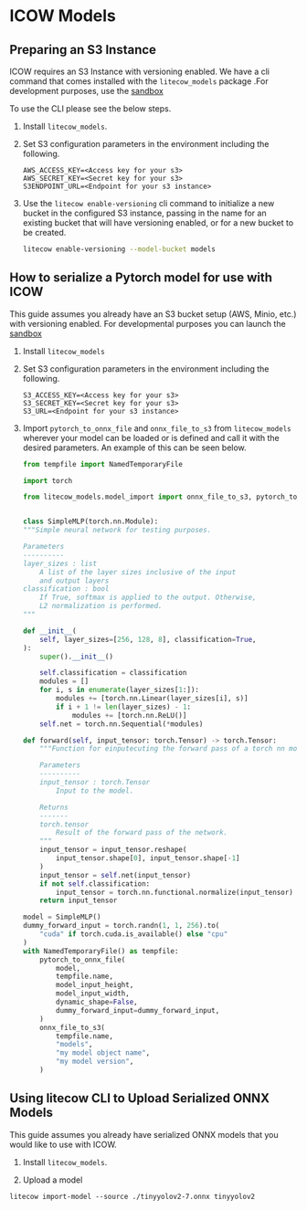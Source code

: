 # ICOW Models


## Preparing an S3 Instance

ICOW requires an S3 Instance with versioning enabled. We have a cli command that comes installed with the `litecow_models` package .For development purposes, use the [sandbox](/sandox)

To use the CLI please see the below steps.

1. Install `litecow_models`.

2. Set S3 configuration parameters in the environment including the following.

    ```
    AWS_ACCESS_KEY=<Access key for your s3>
    AWS_SECRET_KEY=<Secret key for your s3>
    S3ENDPOINT_URL=<Endpoint for your s3 instance>
    ```

2. Use the `litecow enable-versioning` cli command to initialize a new bucket in the configured S3 instance, passing in the name for an existing bucket that will have versioning enabled, or for a new bucket to be created.

    ```bash
    litecow enable-versioning --model-bucket models
    ```


## How to serialize a Pytorch model for use with ICOW

This guide assumes you already have an S3 bucket setup (AWS, Minio, etc.) with versioning enabled. For developmental purposes you can launch the [sandbox](/sandbox)

1. Install `litecow_models`

2. Set S3 configuration parameters in the environment including the following.

    ```
    S3_ACCESS_KEY=<Access key for your s3>
    S3_SECRET_KEY=<Secret key for your s3>
    S3_URL=<Endpoint for your s3 instance>
    ```

3. Import `pytorch_to_onnx_file` and `onnx_file_to_s3` from `litecow_models` wherever your model can be loaded or is defined and call it with the desired parameters. An example of this can be seen below.

    ```python
    from tempfile import NamedTemporaryFile

    import torch

    from litecow_models.model_import import onnx_file_to_s3, pytorch_to_onnx_file


    class SimpleMLP(torch.nn.Module):
    """Simple neural network for testing purposes.

    Parameters
    ----------
    layer_sizes : list
        A list of the layer sizes inclusive of the input
        and output layers
    classification : bool
        If True, softmax is applied to the output. Otherwise,
        L2 normalization is performed.
    """

    def __init__(
        self, layer_sizes=[256, 128, 8], classification=True,
    ):
        super().__init__()

        self.classification = classification
        modules = []
        for i, s in enumerate(layer_sizes[1:]):
            modules += [torch.nn.Linear(layer_sizes[i], s)]
            if i + 1 != len(layer_sizes) - 1:
                modules += [torch.nn.ReLU()]
        self.net = torch.nn.Sequential(*modules)

    def forward(self, input_tensor: torch.Tensor) -> torch.Tensor:
        """Function for einputecuting the forward pass of a torch nn model.

        Parameters
        ----------
        input_tensor : torch.Tensor
            Input to the model.

        Returns
        -------
        torch.tensor
            Result of the forward pass of the network.
        """
        input_tensor = input_tensor.reshape(
            input_tensor.shape[0], input_tensor.shape[-1]
        )
        input_tensor = self.net(input_tensor)
        if not self.classification:
            input_tensor = torch.nn.functional.normalize(input_tensor)
        return input_tensor

    model = SimpleMLP()
    dummy_forward_input = torch.randn(1, 1, 256).to(
        "cuda" if torch.cuda.is_available() else "cpu"
    )
    with NamedTemporaryFile() as tempfile:
        pytorch_to_onnx_file(
            model,
            tempfile.name,
            model_input_height,
            model_input_width,
            dynamic_shape=False,
            dummy_forward_input=dummy_forward_input,
        )
        onnx_file_to_s3(
            tempfile.name,
            "models",
            "my model object name",
            "my model version",
        )
    ```


## Using litecow CLI to Upload Serialized ONNX Models

This guide assumes you already have serialized ONNX models that you would like to use with ICOW.

1. Install `litecow_models`.

2. Upload a model
  ```
  litecow import-model --source ./tinyyolov2-7.onnx tinyyolov2
  ```
